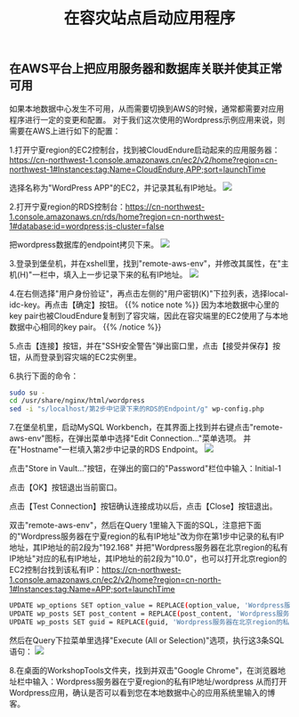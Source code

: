 ﻿---
title: "在容灾站点启动应用程序"
chapter: false
weight: 84
---

## 在AWS平台上把应用服务器和数据库关联并使其正常可用

如果本地数据中心发生不可用，从而需要切换到AWS的时候，通常都需要对应用程序进行一定的变更和配置。
对于我们这次使用的Wordpress示例应用来说，则需要在AWS上进行如下的配置：

1.打开宁夏region的EC2控制台，找到被CloudEndure启动起来的应用服务器：https://cn-northwest-1.console.amazonaws.cn/ec2/v2/home?region=cn-northwest-1#Instances:tag:Name=CloudEndure,APP;sort=launchTime

选择名称为"WordPress APP"的EC2，并记录其私有IP地址。
![](/images/Failover/wpEC2PrivIP.png)

2.打开宁夏region的RDS控制台：https://cn-northwest-1.console.amazonaws.cn/rds/home?region=cn-northwest-1#database:id=wordpress;is-cluster=false

把wordpress数据库的endpoint拷贝下来。
![](/images/Failover/getRDSEndpoint.png)

3.登录到堡垒机，并在xshell里，找到"remote-aws-env"，并修改其属性，在"主机(H)"一栏中，填入上一步记录下来的私有IP地址。
![](/images/Failover/modifyDRSiteEC2IP.png)

4.在右侧选择"用户身份验证"，再点击左侧的"用户密钥(K)"下拉列表，选择local-idc-key。再点击【确定】按钮。
{{% notice note %}}
因为本地数据中心里的key pair也被CloudEndure复制到了容灾端，因此在容灾端里的EC2使用了与本地数据中心相同的key pair。
{{% /notice  %}}

5.点击【连接】按钮，并在"SSH安全警告"弹出窗口里，点击【接受并保存】按钮，从而登录到容灾端的EC2实例里。

6.执行下面的命令：
```bash
sudo su - 
cd /usr/share/nginx/html/wordpress
sed -i "s/localhost/第2步中记录下来的RDS的Endpoint/g" wp-config.php
```

7.在堡垒机里，启动MySQL Workbench，在其界面上找到并右键点击"remote-aws-env"图标，在弹出菜单中选择"Edit Connection..."菜单选项。
并在"Hostname"一栏填入第2步中记录的RDS Endpoint。
![](/images/Failover/editRemoteRDSConnection.png)

点击"Store in Vault..."按钮，在弹出的窗口的"Password"栏位中输入：Initial-1

点击【OK】按钮退出当前窗口。

点击【Test Connection】按钮确认连接成功以后，点击【Close】按钮退出。

双击"remote-aws-env"，然后在Query 1里输入下面的SQL，注意把下面的"Wordpress服务器在宁夏region的私有IP地址"改为你在第1步中记录的私有IP地址，其IP地址的前2段为"192.168"
并把"Wordpress服务器在北京region的私有IP地址"对应的私有IP地址，其IP地址的前2段为"10.0"，也可以打开北京region的EC2控制台找到该私有IP：https://cn-northwest-1.console.amazonaws.cn/ec2/v2/home?region=cn-north-1#Instances:tag:Name=APP;sort=launchTime

```bash
UPDATE wp_options SET option_value = REPLACE(option_value, 'Wordpress服务器在北京region的私有IP地址', 'Wordpress服务器在宁夏region的私有IP地址') WHERE option_name = 'home' OR option_name = 'siteurl';
UPDATE wp_posts SET post_content = REPLACE(post_content, 'Wordpress服务器在北京region的私有IP地址', 'Wordpress服务器在宁夏region的私有IP地址');
UPDATE wp_posts SET guid = REPLACE(guid, 'Wordpress服务器在北京region的私有IP地址', 'Wordpress服务器在宁夏region的私有IP地址');
```

然后在Query下拉菜单里选择"Execute (All or Selection)"选项，执行这3条SQL语句：
![](/images/Failover/updateRemoteMetadata.png)

8.在桌面的WorkshopTools文件夹，找到并双击"Google Chrome"，在浏览器地址栏中输入：Wordpress服务器在宁夏region的私有IP地址/wordpress
从而打开Wordpress应用，确认是否可以看到您在本地数据中心的应用系统里输入的博客。



